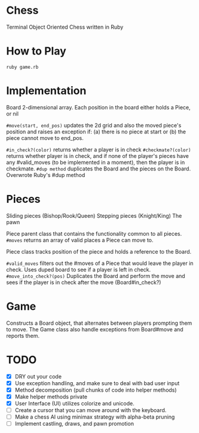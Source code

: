 # Chess
Terminal Object Oriented Chess written in Ruby

# How to Play
``` ruby game.rb ```

# Implementation

Board
2-dimensional array. Each position in the board either holds a Piece, or nil

``` #move(start, end_pos) ``` updates the 2d grid and also the moved piece's position and raises an exception if: (a) there is no piece at start or (b) the piece cannot move to end_pos.

``` #in_check?(color) ``` returns whether a player is in check
``` #checkmate?(color) ``` returns whether player is in check, and if none of the player's pieces have any #valid_moves (to be implemented in a moment), then the player is in checkmate.
``` #dup method ``` duplicates the Board and the pieces on the Board. Overwrote Ruby's #dup method

# Pieces

Sliding pieces (Bishop/Rook/Queen)
Stepping pieces (Knight/King)
The pawn

Piece parent class that contains the functionality common to all pieces.
``` #moves ``` returns an array of  valid places a Piece can move to.

Piece class tracks position of the piece and holds a reference to the Board.

``` #valid_moves ``` filters out the #moves of a Piece that would leave the player in check. Uses duped board to see if a player is left in check.
``` #move_into_check?(pos) ``` Duplicates the Board and perform the move and sees if the player is in check after the move (Board#in_check?)

# Game

Constructs a Board object, that alternates between players prompting them to move. The Game class also handle exceptions from Board#move and reports them.

# TODO
- [X] DRY out your code
- [X] Use exception handling, and make sure to deal with bad user input
- [X] Method decomposition (pull chunks of code into helper methods)
- [X] Make helper methods private
- [X] User Interface (UI) utilizes colorize and unicode.
- [ ] Create a cursor that you can move around with the keyboard.
- [ ] Make a chess AI using minimax strategy with alpha-beta pruning
- [ ] Implement castling, draws, and pawn promotion
